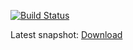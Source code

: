 [![Build Status](https://github.com/freemint/cops/actions/workflows/build.yml/badge.svg?branch=master)](https://github.com/freemint/cops/actions) 

Latest snapshot: [Download](https://tho-otto.de/snapshots/cops/)
